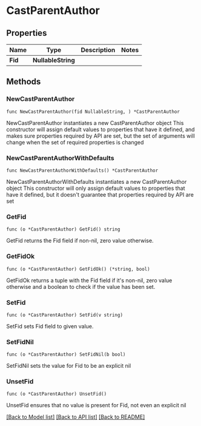 # CastParentAuthor

## Properties

Name | Type | Description | Notes
------------ | ------------- | ------------- | -------------
**Fid** | **NullableString** |  | 

## Methods

### NewCastParentAuthor

`func NewCastParentAuthor(fid NullableString, ) *CastParentAuthor`

NewCastParentAuthor instantiates a new CastParentAuthor object
This constructor will assign default values to properties that have it defined,
and makes sure properties required by API are set, but the set of arguments
will change when the set of required properties is changed

### NewCastParentAuthorWithDefaults

`func NewCastParentAuthorWithDefaults() *CastParentAuthor`

NewCastParentAuthorWithDefaults instantiates a new CastParentAuthor object
This constructor will only assign default values to properties that have it defined,
but it doesn't guarantee that properties required by API are set

### GetFid

`func (o *CastParentAuthor) GetFid() string`

GetFid returns the Fid field if non-nil, zero value otherwise.

### GetFidOk

`func (o *CastParentAuthor) GetFidOk() (*string, bool)`

GetFidOk returns a tuple with the Fid field if it's non-nil, zero value otherwise
and a boolean to check if the value has been set.

### SetFid

`func (o *CastParentAuthor) SetFid(v string)`

SetFid sets Fid field to given value.


### SetFidNil

`func (o *CastParentAuthor) SetFidNil(b bool)`

 SetFidNil sets the value for Fid to be an explicit nil

### UnsetFid
`func (o *CastParentAuthor) UnsetFid()`

UnsetFid ensures that no value is present for Fid, not even an explicit nil

[[Back to Model list]](../README.md#documentation-for-models) [[Back to API list]](../README.md#documentation-for-api-endpoints) [[Back to README]](../README.md)


